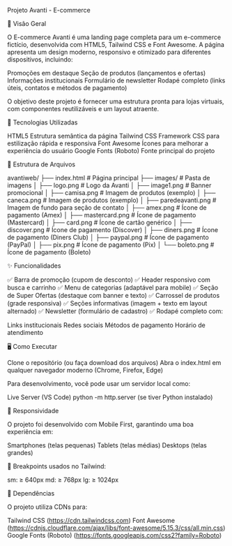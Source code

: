 Projeto Avanti - E-commerce 

📌 Visão Geral

O E-commerce Avanti é uma landing page completa para um e-commerce fictício, desenvolvida com HTML5, Tailwind CSS e Font Awesome. A página apresenta um design moderno, responsivo e otimizado para diferentes dispositivos, incluindo:

Promoções em destaque
Seção de produtos (lançamentos e ofertas)
Informações institucionais
Formulário de newsletter
Rodapé completo (links úteis, contatos e métodos de pagamento)

O objetivo deste projeto é fornecer uma estrutura pronta para lojas virtuais, com componentes reutilizáveis e um layout atraente.

🚀 Tecnologias Utilizadas

HTML5	Estrutura semântica da página
Tailwind CSS	Framework CSS para estilização rápida e responsiva
Font Awesome	Ícones para melhorar a experiência do usuário
Google Fonts (Roboto)	Fonte principal do projeto

📂 Estrutura de Arquivos

avantiweb/
├── index.html              # Página principal
├── images/                 # Pasta de imagens
│   ├── logo.png            # Logo da Avanti
│   ├── image1.png          # Banner promocional
│   ├── camisa.png          # Imagem de produtos (exemplo)
│   ├── caneca.png          # Imagem de produtos (exemplo)
│   ├── paredeavanti.png    # Imagem de fundo para seção de contato
│   ├── amex.png            # Ícone de pagamento (Amex)
│   ├── mastercard.png      # Ícone de pagamento (Mastercard)
│   ├── card.png            # Ícone de cartão genérico
│   ├── discover.png        # Ícone de pagamento (Discover)
│   ├── diners.png          # Ícone de pagamento (Diners Club)
│   ├── paypal.png          # Ícone de pagamento (PayPal)
│   ├── pix.png             # Ícone de pagamento (Pix)
│   └── boleto.png          # Ícone de pagamento (Boleto)

✨ Funcionalidades

✅ Barra de promoção (cupom de desconto)
✅ Header responsivo com busca e carrinho
✅ Menu de categorias (adaptável para mobile)
✅ Seção de Super Ofertas (destaque com banner e texto)
✅ Carrossel de produtos (grade responsiva)
✅ Seções informativas (imagem + texto em layout alternado)
✅ Newsletter (formulário de cadastro)
✅ Rodapé completo com:

Links institucionais
Redes sociais
Métodos de pagamento
Horário de atendimento

🖥️ Como Executar

Clone o repositório (ou faça download dos arquivos)
Abra o index.html em qualquer navegador moderno (Chrome, Firefox, Edge)

Para desenvolvimento, você pode usar um servidor local como:

Live Server (VS Code)
python -m http.server (se tiver Python instalado)

📱 Responsividade

O projeto foi desenvolvido com Mobile First, garantindo uma boa experiência em:

Smartphones (telas pequenas)
Tablets (telas médias)
Desktops (telas grandes)

🔹 Breakpoints usados no Tailwind:

sm: ≥ 640px
md: ≥ 768px
lg: ≥ 1024px

🔌 Dependências

O projeto utiliza CDNs para:

Tailwind CSS (https://cdn.tailwindcss.com)
Font Awesome (https://cdnjs.cloudflare.com/ajax/libs/font-awesome/5.15.3/css/all.min.css)
Google Fonts (Roboto) (https://fonts.googleapis.com/css2?family=Roboto)